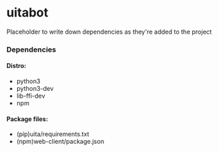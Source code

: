 # uitabot
Placeholder to write down dependencies as they're added to the project
### Dependencies
#### Distro:
- python3
- python3-dev
- lib-ffi-dev
- npm
#### Package files:
- (pip)uita/requirements.txt
- (npm)web-client/package.json
